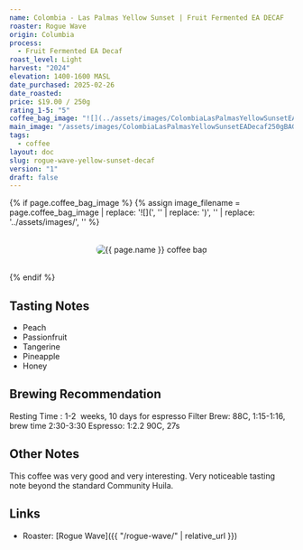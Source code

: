 ```yaml
---
name: Colombia - Las Palmas Yellow Sunset | Fruit Fermented EA DECAF
roaster: Rogue Wave
origin: Columbia
process:
  - Fruit Fermented EA Decaf
roast_level: Light
harvest: "2024"
elevation: 1400-1600 MASL
date_purchased: 2025-02-26
date_roasted: 
price: $19.00 / 250g
rating_1-5: "5"
coffee_bag_image: "![](../assets/images/ColombiaLasPalmasYellowSunsetEADecaf250gBAG.jpg)"
main_image: "/assets/images/ColombiaLasPalmasYellowSunsetEADecaf250gBAG.jpg"
tags:
  - coffee
layout: doc
slug: rogue-wave-yellow-sunset-decaf
version: "1"
draft: false
---
```


{% if page.coffee_bag_image %}
  {% assign image_filename = page.coffee_bag_image | replace: '![](', '' | replace: ')', '' | replace: '../assets/images/', '' %}
  <div class="coffee-bag-image" style="text-align: center; margin: 2rem 0;">
    <img src="{{ '/assets/images/' | append: image_filename | relative_url }}" alt="{{ page.name }} coffee bag" style="max-width: 300px; height: auto; border-radius: 8px;">
  </div>
{% endif %}

## Tasting Notes
- Peach
- Passionfruit
- Tangerine
- Pineapple
- Honey

## Brewing Recommendation
Resting Time : 1-2  weeks, 10 days for espresso
Filter Brew: 88C, 1:15-1:16, brew time 2:30-3:30
Espresso: 1:2.2 90C, 27s

## Other Notes
This coffee was very good and very interesting.  Very noticeable tasting note beyond the standard Community Huila. 

## Links
- Roaster: [Rogue Wave]({{ "/rogue-wave/" | relative_url }})